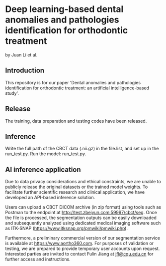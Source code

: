 # Deep learning-based dental anomalies and pathologies identification for orthodontic treatment
by Juan Li et al.

## Introduction
This repository is for our paper 'Dental anomalies and pathologies identification for orthodontic treatment: an artificial intelligence-based study'.

## Release
The training, data preparation and testing codes have been released. 

## Inference

Write the full path of the CBCT data (.nii.gz) in the file.list, and set up in the run_test.py.
Run the model:  run_test.py.

## AI inference application

Due to data privacy considerations and ethical constraints, we are unable to publicly release the original datasets or the trained model weights. To facilitate further scientific research and clinical application, we have developed an API-based inference solution. 

Users can upload a CBCT DICOM archive (in zip format) using tools such as Postman to the endpoint at http://test.zbeiyun.com:59997/cbct/seg. Once the file is processed, the segmentation outputs can be easily downloaded and subsequently analyzed using dedicated medical imaging software such as ITK-SNAP (https://www.itksnap.org/pmwiki/pmwiki.php).

Furthermore, a preliminary commercial version of our segmentation service is available at https://www.aortho360.com. For purposes of validation or testing, we are prepared to provide temporary user accounts upon request. Interested parties are invited to contact Fulin Jiang at jfl@cqu.edu.cn for further access and instructions.
